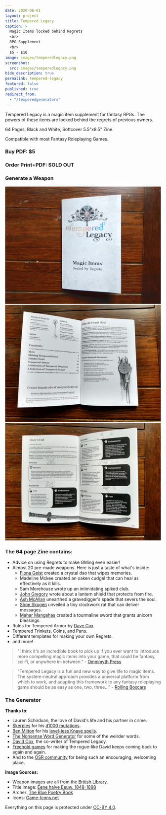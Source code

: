 ```yaml
---
date: 2020-06-01
layout: project
title: Tempered Legacy
caption: >
  Magic Items locked behind Regrets
  <br>
  RPG Supplement
  <br>
  $5 - $10
image: images/temperedlegacy.png
screenshot:
  src: images/temperedlegacy.png
hide_description: true
permalink: tempered-legacy
featured: false
published: true
redirect_from:
  - "/temperedgenerators"
---
```


<div class="shoppingCard">
  <div class="shoppingColumn">
    <p>Tempered Legacy is a magic item supplement for fantasy RPGs. The powers of these items are locked behind the regrets of previous owners.</p>
    <p>64 Pages, Black and White, Softcover 5.5"x8.5" Zine.</p>
    <p>Compatible with most Fantasy Roleplaying Games.</p>
  </div>
  <div class="shoppingColumn">
    <a class="btn shoppingButton snipcart-add-item" 
        data-item-id="tempered-legacy-pdf" 
        data-item-price="5.00"
        data-item-url="/tempered-legacy"
        data-item-description="Includes the PDF. Tempered Legacy is a magic item supplement for fantasy RPGs. The powers of these items are locked behind the regrets of previous owners."
        data-item-image="/images/Tempered-Print1.jpg" 
        data-item-name="Tempered Legacy (PDF)"
        data-item-file-guid="4a850c3d-58de-4e91-a38a-c02f2a233ab1"
        data-item-shippable="false"
        data-item-max-quantity="1">
        <h3>Buy PDF: $5</h3>
      </a>
      <!--<a class="btn shoppingButton snipcart-add-item" 
        data-item-id="tempered-legacy-print" 
        data-item-price="10.00"
        data-item-url="/tempered-legacy"
        data-item-description="Includes a printed zine and a PDF. Tempered Legacy is a magic item supplement for fantasy RPGs. The powers of these items are locked behind the regrets of previous owners."
        data-item-image="/images/Tempered-Print1.jpg" 
        data-item-name="Tempered Legacy (Print+PDF)"
        data-item-file-guid="4a850c3d-58de-4e91-a38a-c02f2a233ab1"
        data-item-weight="111"
        data-item-length="23"
        data-item-width="16"
        data-item-height="3"
        data-item-shippable="true">
        <h3>Print copies SOLD OUT</h3>
      </a>-->
      <a class="btn shoppingButton">
      <h3>Order Print+PDF: SOLD OUT</h3>
      </a>
      <a class="btn shoppingButton" onclick="tl_generate()">
      <h3 id="wpnBtn">Generate a Weapon</h3>
    </a>
    <!--<button class="btn tempered-btn notransition" onclick="tl_generate('slot')">
      <h3 id="slotBtn">Generate a Slot</h3>
    </button>-->
  </div>
  <div class="shoppingImages">
  <a href="/images/Tempered-Print1.jpg" target="_blank"><img class="shoppingImage" src="/images/Tempered-Print1.jpg" alt="Tempered-Print1.jpg"></a>
  <a href="/images/Tempered-Print2.jpg" target="_blank"><img class="shoppingImage"  src="/images/Tempered-Print2.jpg" alt="Tempered-Print2.jpg"></a>
  <a href="/images/Tempered-Print3.jpg" target="_blank"><img class="shoppingImage"  src="/images/Tempered-Print3.jpg" alt="Tempered-Print3.jpg"></a>
  </div>
</div>

<p> </p>

<div class="container generatorCard" id="weaponCard" style="display:none;">
  <div style="display:flex;justify-content:space-between;">
    <h2 id="weaponName" style="margin-top:0px;">Silver Rapier</h2>
    <button id="downloadBTN" class="btn tempered-btn-sm data-html2canvas-ignore" onclick="tl_saveWeaponIMG()" style="min-width:160px;margin-bottom:auto;">
      <p>DOWNLOAD</p>
    </button>
  </div>
  <p id="weaponDesc">A simple but well-crafted blade</p>
  <p><img id="weaponImg" src="/images/TemperedWeapons/Sword.png" style="background: black; width: 100%;"></p>
  <div id="temperedSlots">
  </div>
  <!--<div id="interacting"></div>-->
</div>

### The 64 page Zine contains:

- Advice on using Regrets to make GMing even easier!
- Almost 20 pre-made weapons. Here is just a taste of what's inside:
  - [Fiona Geist](https://twitter.com/coilingoracle) created a crystal dao that wipes memories.
  - Madeline Mckee created an oaken cudgel that can heal as effectively as it kills.
  - Sam Morehouse wrote up an intimidating spiked club.
  - [John Gregory](http://unlawfulgames.blogspot.com/) wrote about a lantern shield that protects from fire.
  - [Ash McAllan](https://acegiak.net) unearthed a gravedigger's spade that severs the soul.
  - [Shoe Skogen](https://about.me/shoepixie) unveiled a tiny clockwork rat that can deliver messages.
  - [Mahar Mangahas](https://twitter.com/Maharhar) created a tourmaline sword that grants unicorn blessings.
- Rules for Tempered Armor by [Dave Cox](https://www.davecox.design/).
- Tempered Trinkets, Coins, and Pans.
- Different templates for making your own Regrets.
- and more!

> "I think it's an incredible book to pick up if you ever want to introduce more compelling magic items into your game, that could be fantasy, sci-fi, or anywhere in-between." - [Omnimyth Press](https://omnimyth.press/review-tempered-legacy/)

> "Tempered Legacy is a fun and new way to give life to magic items. The system-neutral approach provides a universal platform from which to work, and adapting this framework to any fantasy roleplaying game should be as easy as one, two, three…" - [Rolling Boxcars](https://rollingboxcars.com/2020/08/31/unlocking-potential-a-review-of-tempered-legacy/)

### The Generator

**Thanks to:**

- Lauren Schirduan, the love of David's life and his partner in crime.
- [Skerples](https://coinsandscrolls.blogspot.com/) for his [d1000
mutations](https://coinsandscrolls.blogspot.com/2019/11/osr-1d1000-mutations.html).
- [Ben Milton](http://questingblog.com/) for his [level-less Knave spells](https://questingbeast.itch.io/knave).
- [The Nonsense Word Generator](http://soybomb.com/tricks/words/) for some of the weirder words.
- [David Cox](https://www.davecox.design/), the co-writer of Tempered Legacy.
- [Freehold games](http://www.cavesofqud.com/) for making the rogue-like David keeps coming back to again and again.
- And to the [OSR community](https://discord.gg/kJjMvC) for being such an encouraging, welcoming place.

**Image Sources:**

- Weapon images are all from the [British Library](https://www.flickr.com/photos/britishlibrary).
- Title image: [Eene halve Eeuw, 1848-1898](https://www.flickr.com/photos/britishlibrary/11292680064)
- Archer: [The Blue Poetry Book](https://www.flickr.com/photos/britishlibrary/11298236855)
- Icons: [Game-Icons.net](https://game-icons.net/)

Everything on this page is protected under [CC-BY 4.0](https://creativecommons.org/licenses/by/4.0/).

<script async src="/assets/js/mods-eng-basic.js" language="javascript" type="text/javascript"></script>
<script async src="/assets/js/tracery.js" language="javascript" type="text/javascript"></script>
<script async src="/assets/generator_resources/temperedgenerators.js" language="javascript" type="text/javascript"></script>
